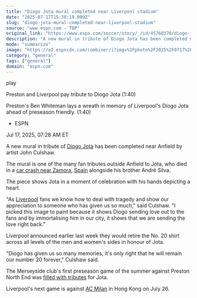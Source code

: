 ```yaml
---
title: "Diogo Jota mural completed near Liverpool stadium"
date: "2025-07-17T15:38:19.000Z"
slug: "diogo-jota-mural-completed-near-liverpool-stadium"
source: "www.espn.com - TOP"
original_link: "https://www.espn.com/soccer/story/_/id/45760370/diogo-jota-immortalised-mural-completed-liverpool"
description: "A new mural in tribute of Diogo Jota has been completed near Anfield by artist John Culshaw."
mode: "summarize"
image: "https://a2.espncdn.com/combiner/i?img=%2Fphoto%2F2025%2F0717%2Fr1520172_1296x729_16%2D9.jpg"
category: "general"
tags: ["general"]
domain: "espn.com"
---
```

<div id="readability-page-1" class="page"><div data-video="watch,640,360,45732234" data-cerebro-id="6873eea7f9cb241c51c4f780" data-title="Preston and Liverpool pay tribute to Diogo Jota" data-source="espn"><div><picture><source srcset="https://a.espncdn.com/combiner/i?img=%2Fmedia%2Fmotion%2F2025%2F0713%2Fdm_250713_COM_SOC_News_Preston_and_Liverpool_pay_tribute_to_Diogo_Jota_GLOBAL_20250713%2Fdm_250713_COM_SOC_News_Preston_and_Liverpool_pay_tribute_to_Diogo_Jota_GLOBAL_20250713.jpg&amp;w=943&amp;h=530&amp;cquality=80&amp;format=jpg" media="(min-width: 376px)"><source srcset="https://a.espncdn.com/combiner/i?img=%2Fmedia%2Fmotion%2F2025%2F0713%2Fdm_250713_COM_SOC_News_Preston_and_Liverpool_pay_tribute_to_Diogo_Jota_GLOBAL_20250713%2Fdm_250713_COM_SOC_News_Preston_and_Liverpool_pay_tribute_to_Diogo_Jota_GLOBAL_20250713.jpg&amp;w=375&amp;cquality=80, https://a.espncdn.com/combiner/i?img=%2Fmedia%2Fmotion%2F2025%2F0713%2Fdm_250713_COM_SOC_News_Preston_and_Liverpool_pay_tribute_to_Diogo_Jota_GLOBAL_20250713%2Fdm_250713_COM_SOC_News_Preston_and_Liverpool_pay_tribute_to_Diogo_Jota_GLOBAL_20250713.jpg&amp;w=750&amp;cquality=40&amp;format=jpg 2x" media="(max-width: 375px)"></picture><p><span data-id="45732234">play</span></p></div><figcaption><div><p><span>Preston and Liverpool pay tribute to Diogo Jota (1:40)</span></p><p>Preston's Ben Whiteman lays a wreath in memory of Liverpool's Diogo Jota ahead of preseason friendly. (1:40)</p></div></figcaption></div><div><div><ul><li><p>ESPN</p></li></ul><p><span>Jul 17, 2025, 07:28 AM ET</span></p></div><p>A new mural in tribute of <a data-player-guid="17b5c580-27ed-5ffd-209f-f4530e010831" href="http://espn.com/soccer/player/_/id/208133/diogo-jota">Diogo Jota</a> has been completed near Anfield by artist John Culshaw.</p><p>The mural is one of the many fan tributes outside Anfield to Jota, who died in a <a href="https://www.espn.com/football/story?_slug_=liverpool-forward-diogo-jota-brother-die-car-crash-civil-guard&amp;id=45654499" target="_blank">car crash near Zamora</a>, <a data-clubhouse-guid="99314f68-1c92-218b-b02b-67c50ff9bc3a" href="https://www.espn.com/soccer/team?id=164">Spain</a> alongside his brother André Silva.</p><p>The piece shows Jota in a moment of celebration with his hands depicting a heart.</p><p>"As <a data-clubhouse-guid="a47fbcec-c948-cf4c-9e41-3dfa37588c9c" href="https://www.espn.com/soccer/team?id=364">Liverpool</a> fans we know how to deal with tragedy and show our appreciation to someone who has given us so much," said Culshaw. "I picked this image to paint because it shows Diogo sending love out to the fans and by immortalising him in our city, it shows that we are sending the love right back."</p><p>Liverpool announced earlier last week they would retire the No. 20 shirt across all levels of the men and women's sides in honour of Jota.</p><p>"Diogo has given us so many memories, it's only right that he will remain our number 20 forever," Culshaw said.</p><p>The Merseyside club's first preseason game of the summer against Preston North End was <a href="https://www.espn.com/football/story/_/id/45729209/diogo-jota-arne-slot-liverpool-preston-north-end-tribute" target="_blank">filled with tributes</a> for Jota.</p><p>Liverpool's next game is against <a data-clubhouse-guid="7ca4fb35-d78e-49f0-67fe-7fa95588e28d" href="https://www.espn.com/soccer/team?id=103">AC Milan</a> in Hong Kong on July 26.</p>
</div></div>
